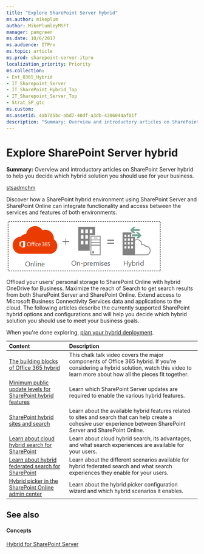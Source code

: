 ```yaml
---
title: "Explore SharePoint Server hybrid"
ms.author: mikeplum
author: MikePlumleyMSFT
manager: pamgreen
ms.date: 10/6/2017
ms.audience: ITPro
ms.topic: article
ms.prod: sharepoint-server-itpro
localization_priority: Priority
ms.collection:
- Ent_O365_Hybrid
- IT_Sharepoint_Server
- IT_SharePoint_Hybrid_Top
- IT_Sharepoint_Server_Top
- Strat_SP_gtc
ms.custom: 
ms.assetid: 4ab7d5bc-abd7-40df-a3db-4306044af01f
description: "Summary: Overview and introductory articles on SharePoint Server hybrid to help you decide which hybrid solution you should use for your business."
---
```


# Explore SharePoint Server hybrid

 **Summary:** Overview and introductory articles on SharePoint Server hybrid to help you decide which hybrid solution you should use for your business. 

[stsadmchm](../downloads/stsadm-reference.chm)
  
Discover how a SharePoint hybrid environment using SharePoint Server and SharePoint Online can integrate functionality and access between the services and features of both environments.
  
![Online + On-premises = Hybrid](../media/Hybrid_Concept.gif)
  
Offload your users' personal storage to SharePoint Online with hybrid OneDrive for Business. Maximize the reach of Search to get search results from both SharePoint Server and SharePoint Online. Extend access to Microsoft Business Connectivity Services data and applications to the cloud. The following articles describe the currently supported SharePoint hybrid options and configurations and will help you decide which hybrid solution you should use to meet your business goals.
  
When you're done exploring, [plan your hybrid deployment](plan-sharepoint-server-hybrid.md).
  
|**Content**|**Description**|
|:-----|:-----|
|[The building blocks of Office 365 hybrid](the-building-blocks-of-office-365-hybrid.md) <br/> |This chalk talk video covers the major components of Office 365 hybrid. If you're considering a hybrid solution, watch this video to learn more about how all the pieces fit together.  <br/> |
|[Minimum public update levels for SharePoint hybrid features](minimum-public-update-levels-for-sharepoint-hybrid-features.md) <br/> |Learn which SharePoint Server updates are required to enable the various hybrid features.  <br/> |
|[SharePoint hybrid sites and search](sharepoint-hybrid-sites-and-search.md) <br/> |Learn about the available hybrid features related to sites and search that can help create a cohesive user experience between SharePoint Server and SharePoint Online.  <br/> |
|[Learn about cloud hybrid search for SharePoint](http://technet.microsoft.com/library/af830951-8ddf-48b2-8340-179c1cc4d291%28Office.14%29.aspx) <br/> |Learn about cloud hybrid search, its advantages, and what search experiences are available for your users.  <br/> |
|[Learn about hybrid federated search for SharePoint](learn-about-hybrid-federated-search-for-sharepoint.md) <br/> |Learn about the different scenarios available for hybrid federated search and what search experiences they enable for your users.  <br/> |
|[Hybrid picker in the SharePoint Online admin center](hybrid-picker-in-the-sharepoint-online-admin-center.md) <br/> |Learn about the hybrid picker configuration wizard and which hybrid scenarios it enables.  <br/> |
   
## See also

#### Concepts

[Hybrid for SharePoint Server](hybrid.md)

